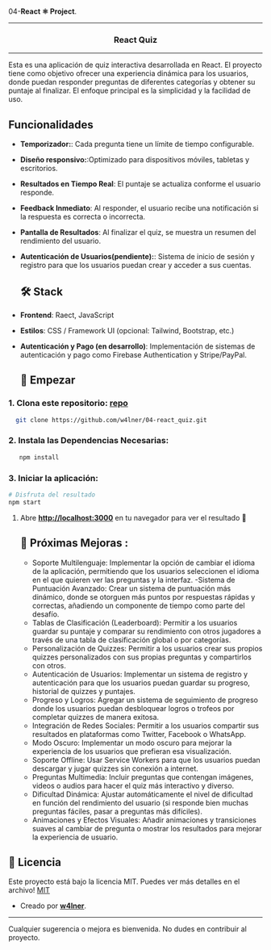 <br align="left">04-**React ⚛ Project**.<br/>
 <hr/>

<h3 align="center"> React Quiz
</h3> 
<!-- ⭐ --> 
<hr/>

Esta es una aplicación de quiz interactiva desarrollada en React. El proyecto tiene como objetivo ofrecer una experiencia dinámica para los usuarios, donde puedan responder preguntas de diferentes categorías y obtener su puntaje al finalizar. El enfoque principal es la simplicidad y la facilidad de uso. 


## Funcionalidades

 - **Temporizador:**: Cada pregunta tiene un límite de tiempo configurable.
 - **Diseño responsivo:**:Optimizado para dispositivos móviles, tabletas y escritorios.
 - **Resultados en Tiempo Real**: El puntaje se actualiza conforme el usuario responde.
- **Feedback Inmediato**: Al responder, el usuario recibe una notificación si la respuesta es correcta o incorrecta.
 - **Pantalla de Resultados**:  Al finalizar el quiz, se muestra un resumen del rendimiento del usuario.
- **Autenticación de Usuarios(pendiente):**: Sistema de inicio de sesión y registro para que los usuarios puedan crear y acceder a sus cuentas.


   ## 🛠️ Stack

- **Frontend**: Raect, JavaScript 
- **Estilos**: CSS / Framework UI (opcional: Tailwind, Bootstrap, etc.)
- **Autenticación y Pago (en desarrollo)**: Implementación de sistemas de autenticación y pago como Firebase Authentication y Stripe/PayPal.


  ## 🚀 Empezar

### 1. Clona este repositorio: [repo](https://github.com/w4lner/04-react_quiz.git)

  ```bash
    git clone https://github.com/w4lner/04-react_quiz.git
  ```

### 2. Instala las Dependencias Necesarias:
 ```bash
    npm install
  ```
### 3. Iniciar la aplicación:
```bash
# Disfruta del resultado
npm start
```

1. Abre [**http://localhost:3000**](http://localhost:3000/) en tu navegador para ver el resultado 🚀

   ## 🧞 Próximas Mejoras :
   - Soporte Multilenguaje: Implementar la opción de cambiar el idioma de la aplicación, permitiendo que los usuarios seleccionen el idioma en el que quieren ver las preguntas y la interfaz.
   -Sistema de Puntuación Avanzado: Crear un sistema de puntuación más dinámico, donde se otorguen más puntos por respuestas rápidas y correctas, añadiendo un componente de tiempo como parte del desafío.
   - Tablas de Clasificación (Leaderboard): Permitir a los usuarios guardar su puntaje y comparar su rendimiento con otros jugadores a través de una tabla de clasificación global o por categorías.
   -  Personalización de Quizzes: Permitir a los usuarios crear sus propios quizzes personalizados con sus propias preguntas y compartirlos con otros.
   -  Autenticación de Usuarios: Implementar un sistema de registro y autenticación para que los usuarios puedan guardar su progreso, historial de quizzes y puntajes.
   -  Progreso y Logros: Agregar un sistema de seguimiento de progreso donde los usuarios puedan desbloquear logros o trofeos por completar quizzes de manera exitosa.
   -  Integración de Redes Sociales: Permitir a los usuarios compartir sus resultados en plataformas como Twitter, Facebook o WhatsApp.
   -  Modo Oscuro: Implementar un modo oscuro para mejorar la experiencia de los usuarios que prefieran esa visualización.
   -  Soporte Offline: Usar Service Workers para que los usuarios puedan descargar y jugar quizzes sin conexión a internet.
   -  Preguntas Multimedia: Incluir preguntas que contengan imágenes, videos o audios para hacer el quiz más interactivo y diverso.
   -  Dificultad Dinámica: Ajustar automáticamente el nivel de dificultad en función del rendimiento del usuario (si responde bien muchas preguntas fáciles, pasar a preguntas más difíciles).
   -  Animaciones y Efectos Visuales: Añadir animaciones y transiciones suaves al cambiar de pregunta o mostrar los resultados para mejorar la experiencia de usuario.

## 🔑 Licencia

Este proyecto está bajo la licencia MIT. Puedes ver más detalles en el archivo! [MIT](LICENSE) 

- Creado por [**w4lner**]([https://midu.dev](https://github.com/w4lner)).

---

Cualquier sugerencia o mejora es bienvenida. No dudes en contribuir al proyecto.
